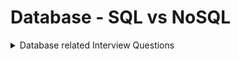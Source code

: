 # Database - SQL vs NoSQL


<details>
<Summary>Database related Interview Questions</Summary>

##### Q1. Define database ? How many different types of databases and difference between them ?


##### Q2. Define Sql and concepts involved in it



##### Q3. Write a query to fetch the record of brand whose amount is increasing every year.
```
-->> Problem Statement:
Write a query to fetch the record of brand whose amount is increasing every year.


-->> Dataset:
drop table brands;
create table brands
(
    Year    int,
    Brand   varchar(20),
    Amount  int
);
insert into brands values (2018, 'Apple', 45000);
insert into brands values (2019, 'Apple', 35000);
insert into brands values (2020, 'Apple', 75000);
insert into brands values (2018, 'Samsung',15000);
insert into brands values (2019, 'Samsung',20000);
insert into brands values (2020, 'Samsung',25000);
insert into brands values (2018, 'Nokia', 21000);
insert into brands values (2019, 'Nokia', 17000);
insert into brands values (2020, 'Nokia', 14000);


-->> Solution:

with cte as
    (select *
    , (case when amount < lead(amount, 1, amount+1)
                                over(partition by brand order by year)
                then 1
           else 0
      end) as flag
    from brands)
select *
from brands
where brand not in (select brand from cte where flag = 0)
```


##### Q3. Write a query to fetch the record of brand whose amount is increasing every year.
https://www.youtube.com/watch?v=S5gX-LLAZIM&list=PLavw5C92dz9Fahr7taauUx5RnTfuGyL--&index=3ear.
</details>

